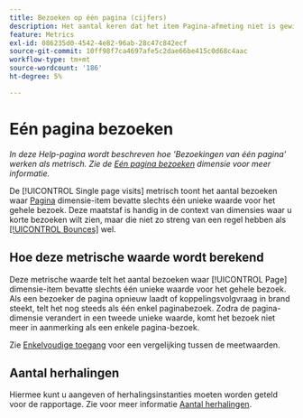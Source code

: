 ```yaml
---
title: Bezoeken op één pagina (cijfers)
description: Het aantal keren dat het item Pagina-afmeting niet is gewijzigd tijdens een bezoek.
feature: Metrics
exl-id: 086235d0-4542-4e82-96ab-28c47c842ecf
source-git-commit: 10ff98f7ca4697afe5c2dae66be415c0d68c4aac
workflow-type: tm+mt
source-wordcount: '186'
ht-degree: 5%

---
```


# Eén pagina bezoeken

*In deze Help-pagina wordt beschreven hoe &#39;Bezoekingen van één pagina&#39; werken als metrisch. Zie de [Eén pagina bezoeken](../dimensions/single-page-visits.md) dimensie voor meer informatie.*

De [!UICONTROL Single page visits] metrisch toont het aantal bezoeken waar [Pagina](../dimensions/page.md) dimensie-item bevatte slechts één unieke waarde voor het gehele bezoek. Deze maatstaf is handig in de context van dimensies waar u korte bezoeken wilt zien, maar die niet zo streng van een regel hebben als [[!UICONTROL Bounces]](bounces.md) wel.

## Hoe deze metrische waarde wordt berekend

Deze metrische waarde telt het aantal bezoeken waar [!UICONTROL Page] dimensie-item bevatte slechts één unieke waarde voor het gehele bezoek. Als een bezoeker de pagina opnieuw laadt of koppelingsvolgvraag in brand steekt, telt het nog steeds als één enkel paginabezoek. Zodra de pagina-dimensie verandert in een tweede unieke waarde, komt het bezoek niet meer in aanmerking als een enkele pagina-bezoek.

Zie [Enkelvoudige toegang](single-access.md) voor een vergelijking tussen de meetwaarden.

## Aantal herhalingen

Hiermee kunt u aangeven of herhalingsinstanties moeten worden geteld voor de rapportage. Zie voor meer informatie [Aantal herhalingen](/help/components/metrics/count-repeat-instances.md).